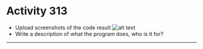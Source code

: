 # Activity 313

* Upload screenshots of the code result
![alt text][logo]
* Write a description of what the program does, who is it for?
---

[logo]: https://github.com/BaeztheProg/Activity313/blob/main/images/EmeraldHS_NEWCircleMark.jpg "EHS Logo"


